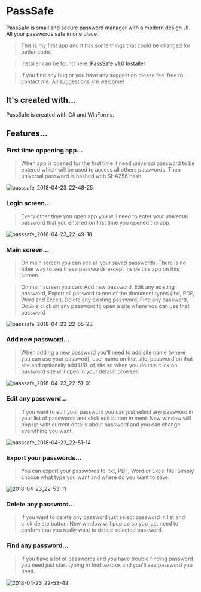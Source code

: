 # PassSafe 

PassSafe is small and secure password manager with a modern design UI. All your passwords safe in one place.

>This is my first app and it has some things that could be changed for better code.

>Installer can be found here: [PassSafe v1.0 Installer](https://drive.google.com/open?id=1BjWuj-0M_C3mRo9Bf56331OGBH8Q9f6s)

>If you find any bug or you have any suggestion please feel free to contact me. All suggestions are welcome!


## It's created with...
PassSafe is created with C# and WinForms.

## Features...

### First time oppening app...
>When app is opened for the first time it need universal password to be entered which will be used to access all others passwords.
>Then universal password is hashed with SHA256 hash.

![passsafe_2018-04-23_22-48-25](https://user-images.githubusercontent.com/36667491/41979030-5beea1be-7a23-11e8-9584-08b317f873ea.png)

### Login screen...
>Every other time you open app you will need to enter your universal password that you entered on first time you opened the app.

![passsafe_2018-04-23_22-49-18](https://user-images.githubusercontent.com/36667491/41979331-2087eb52-7a24-11e8-81f0-72ae749ad54b.png)


### Main screen...
>On main screen you can see all your saved passwords. There is no other way to see these passwords except inside this app on this screen.

>On main screen you can: Add new password, Edit any existing password, Export all pasword to one of the document types (.txt, PDF, Word and Excel), Delete any existing password, Find any password, Double click on any password to open a site where you can use that password

![passsafe_2018-04-23_22-55-23](https://user-images.githubusercontent.com/36667491/41979471-7437e6d0-7a24-11e8-8081-2bdc4530c787.png)

### Add new password...
>When adding a new password you'll need to add site name (where you can use your passwod), user name on that site, password on that site and optionally add URL of site so when you double click on password site will open in your default browser.

![passsafe_2018-04-23_22-51-01](https://user-images.githubusercontent.com/36667491/41980023-c4b41858-7a25-11e8-821b-ddd86cd17e8a.png)

### Edit any password...
>If you want to edit your password you can just select any password in your list of passwords and click edit button in meni. New window will pop up with current details about password and you can change everything you want.

![passsafe_2018-04-23_22-51-14](https://user-images.githubusercontent.com/36667491/41980089-f16c7962-7a25-11e8-8b5f-a74e0e3a5606.png)

### Export your passwords...
>You can export your passwords to .txt, PDF, Word or Excel file. Simply choose what type you want and where do you want to save.

![2018-04-23_22-53-11](https://user-images.githubusercontent.com/36667491/41980117-0299f6ba-7a26-11e8-899f-ab13019be85c.gif)

### Delete any password...
>If you want to delete any password just select password in list and click delete button. New window will pop up so you just need to confirm that you really want to delete selected password.

### Find any password...
>If you have a lot of passwords and you have trouble finding password you need just start typing in find textbox and you'll see password you need.

![2018-04-23_22-53-42](https://user-images.githubusercontent.com/36667491/41980455-cfcf21a0-7a26-11e8-9cf2-94c2e7fbddc5.gif)
